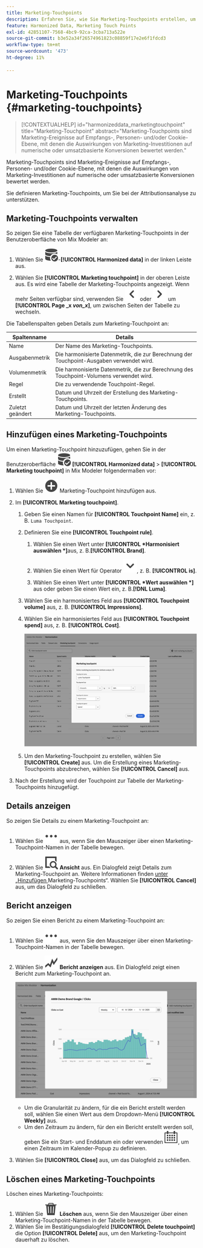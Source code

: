 ```yaml
---
title: Marketing-Touchpoints
description: Erfahren Sie, wie Sie Marketing-Touchpoints erstellen, um Ihre Daten in Mix Modeler zu harmonisieren.
feature: Harmonized Data, Marketing Touch Points
exl-id: 42851107-7568-4bc9-92ca-3cba713a522e
source-git-commit: b3e52a34f26574961823c08859f17e2e6f1fdcd3
workflow-type: tm+mt
source-wordcount: '473'
ht-degree: 11%

---
```


# Marketing-Touchpoints {#marketing-touchpoints}

>[!CONTEXTUALHELP]
>id="harmonizeddata_marketingtouchpoint"
>title="Marketing-Touchpoint"
>abstract="Marketing-Touchpoints sind Marketing-Ereignisse auf Empfangs-, Personen- und/oder Cookie-Ebene, mit denen die Auswirkungen von Marketing-Investitionen auf numerische oder umsatzbasierte Konversionen bewertet werden."


Marketing-Touchpoints sind Marketing-Ereignisse auf Empfangs-, Personen- und/oder Cookie-Ebene, mit denen die Auswirkungen von Marketing-Investitionen auf numerische oder umsatzbasierte Konversionen bewertet werden.

Sie definieren Marketing-Touchpoints, um Sie bei der Attributionsanalyse zu unterstützen.

## Marketing-Touchpoints verwalten

So zeigen Sie eine Tabelle der verfügbaren Marketing-Touchpoints in der Benutzeroberfläche von Mix Modeler an:

1. Wählen Sie ![DataSearch](/help/assets/icons/DataCheck.svg)-**[!UICONTROL Harmonized data]** in der linken Leiste aus.

1. Wählen Sie **[!UICONTROL Marketing touchpoint]** in der oberen Leiste aus. Es wird eine Tabelle der Marketing-Touchpoints angezeigt. Wenn mehr Seiten verfügbar sind, verwenden Sie ![Pfeil links](/help/assets/icons/ChevronLeft.svg) oder ![Pfeil rechts](/help/assets/icons/ChevronRight.svg) um **[!UICONTROL Page _x _von_x_]**, um zwischen Seiten der Tabelle zu wechseln.

Die Tabellenspalten geben Details zum Marketing-Touchpoint an:

| Spaltenname | Details |
| --- | ---|
| Name | Der Name des Marketing-Touchpoints. |
| Ausgabenmetrik | Die harmonisierte Datenmetrik, die zur Berechnung der Touchpoint-Ausgaben verwendet wird. |
| Volumenmetrik | Die harmonisierte Datenmetrik, die zur Berechnung des Touchpoint-Volumens verwendet wird. |
| Regel | Die zu verwendende Touchpoint-Regel. |
| Erstellt | Datum und Uhrzeit der Erstellung des Marketing-Touchpoints. |
| Zuletzt geändert | Datum und Uhrzeit der letzten Änderung des Marketing-Touchpoints. |


## Hinzufügen eines Marketing-Touchpoints

Um einen Marketing-Touchpoint hinzuzufügen, gehen Sie in der Benutzeroberfläche ![DataSearch](/help/assets/icons/DataCheck.svg) **[!UICONTROL Harmonized data]** > **[!UICONTROL Marketing touchpoint]** in Mix Modeler folgendermaßen vor:

1. Wählen Sie ![Hinzufügen](/help/assets/icons/AddCircle.svg) Marketing-Touchpoint hinzufügen aus.

1. Im **[!UICONTROL Marketing touchpoint]**.

   1. Geben Sie einen Namen für **[!UICONTROL Touchpoint Name]** ein, z. B. `Luma Touchpoint`.

   1. Definieren Sie eine **[!UICONTROL Touchpoint rule]**.

      1. Wählen Sie einen Wert unter **[!UICONTROL *Harmonisiert auswählen *]**&#x200B;aus, z. B.**[!UICONTROL Brand]**.

      1. Wählen Sie einen Wert für Operator ![Chevron](/help/assets/icons/ChevronDown.svg), z. B. **[!UICONTROL is]**.

      1. Wählen Sie einen Wert unter **[!UICONTROL *Wert auswählen *]**&#x200B;aus oder geben Sie einen Wert ein, z. B.**[!DNL Luma]**.

   1. Wählen Sie ein harmonisiertes Feld aus **[!UICONTROL Touchpoint volume]** aus, z. B. **[!UICONTROL Impressions]**.

   1. Wählen Sie ein harmonisiertes Feld aus **[!UICONTROL Touchpoint spend]** aus, z. B. **[!UICONTROL Cost]**.

      ![Marketing-Touchpoint](/help/assets/create-touchpoint.png)

   1. Um den Marketing-Touchpoint zu erstellen, wählen Sie **[!UICONTROL Create]** aus. Um die Erstellung eines Marketing-Touchpoints abzubrechen, wählen Sie **[!UICONTROL Cancel]** aus.

1. Nach der Erstellung wird der Touchpoint zur Tabelle der Marketing-Touchpoints hinzugefügt.


## Details anzeigen

So zeigen Sie Details zu einem Marketing-Touchpoint an:

1. Wählen Sie ![Mehr](/help/assets/icons/More.svg) aus, wenn Sie den Mauszeiger über einen Marketing-Touchpoint-Namen in der Tabelle bewegen.

1. Wählen Sie ![Ansicht](/help/assets/icons/ViewDetail.svg) **Ansicht** aus. Ein Dialogfeld zeigt Details zum Marketing-Touchpoint an. Weitere Informationen finden [ unter „Hinzufügen ](#add-a-marketing-touchpoint) Marketing-Touchpoints“. Wählen Sie **[!UICONTROL Cancel]** aus, um das Dialogfeld zu schließen.


## Bericht anzeigen

So zeigen Sie einen Bericht zu einem Marketing-Touchpoint an:

1. Wählen Sie ![Mehr](/help/assets/icons/More.svg) aus, wenn Sie den Mauszeiger über einen Marketing-Touchpoint-Namen in der Tabelle bewegen.

1. Wählen Sie ![GraphTrend](/help/assets/icons/GraphTrend.svg) **Bericht anzeigen** aus. Ein Dialogfeld zeigt einen Bericht zum Marketing-Touchpoint an.

   ![Touchpoint-Ansichtsbericht für Marketing](../assets/marketingtouchpoint-view-report.png)

   * Um die Granularität zu ändern, für die ein Bericht erstellt werden soll, wählen Sie einen Wert aus dem Dropdown-Menü **[!UICONTROL Weekly]** aus.
   * Um den Zeitraum zu ändern, für den ein Bericht erstellt werden soll, geben Sie ein Start- und Enddatum ein oder verwenden ![Kalender](/help/assets/icons/Calendar.svg), um einen Zeitraum im Kalender-Popup zu definieren.

1. Wählen Sie **[!UICONTROL Close]** aus, um das Dialogfeld zu schließen.

## Löschen eines Marketing-Touchpoints

Löschen eines Marketing-Touchpoints:

1. Wählen Sie ![Löschen](/help/assets/icons/Delete.svg) **Löschen** aus, wenn Sie den Mauszeiger über einen Marketing-Touchpoint-Namen in der Tabelle bewegen.
1. Wählen Sie im Bestätigungsdialogfeld **[!UICONTROL Delete touchpoint]** die Option **[!UICONTROL Delete]** aus, um den Marketing-Touchpoint dauerhaft zu löschen.

